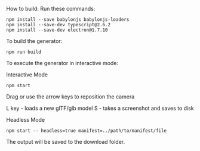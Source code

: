 How to build:
Run these commands:

```
npm install --save babylonjs babylonjs-loaders
npm install --save-dev typescript@2.6.2
npm install --save-dev electron@1.7.10
```

To build the generator:

```
npm run build
```

To execute the generator in interactive mode:


Interactive Mode
```
npm start
```

Drag or use the arrow keys to reposition the camera

L key - loads a new glTF/glb model
S - takes a screenshot and saves to disk

Headless Mode
```
npm start -- headless=true manifest=../path/to/manifest/file
```

The output will be saved to the download folder.